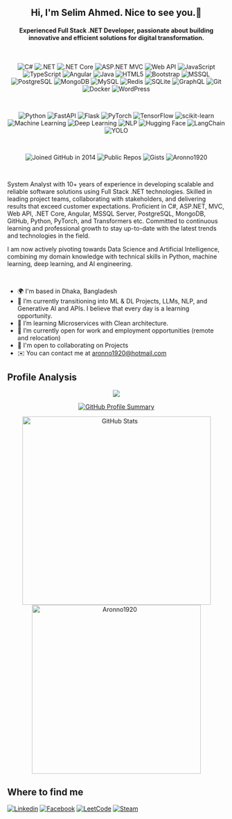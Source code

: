 <h2 align="center">Hi, I'm Selim Ahmed. Nice to see you.👋</h2>
<h4 align="center">Experienced Full Stack .NET Developer, passionate about building innovative and efficient solutions for digital transformation.</h4>
<br />
<div align="center">

![C#](https://custom-icon-badges.demolab.com/badge/C%23-%23239120.svg?logo=cshrp&logoColor=white)
![.NET](https://img.shields.io/badge/.NET-512BD4?logoColor=white)
![.NET Core](https://img.shields.io/badge/.NET%20Core-512BD4?logoColor=white)
![ASP.NET MVC](https://img.shields.io/badge/ASP.NET%20MVC-5C2D91?logoColor=white)
![Web API](https://img.shields.io/badge/Web%20API-API-25A163?logo=api&logoColor=white)
![JavaScript](https://img.shields.io/badge/JavaScript-F7DF1E?logo=javascript&logoColor=white)
![TypeScript](https://img.shields.io/badge/TypeScript-3178C6?logo=typescript&logoColor=white)
![Angular](https://img.shields.io/badge/Angular-red?logo=angular)
![Java](https://img.shields.io/badge/Java-007396?logo=openjdk&logoColor=white&logoColor=white)
![HTML5](https://img.shields.io/badge/HTML5-E34F26?logo=html5&logoColor=white)
![Bootstrap](https://img.shields.io/badge/Bootstrap-7952B3?logo=bootstrap&logoColor=white)
![MSSQL](https://img.shields.io/badge/Microsoft%20SQL%20Server-CC2927?logo=microsoftsqlserver&logoColor=white)
![PostgreSQL](https://img.shields.io/badge/PostgreSQL-4169E1?logo=postgresql&logoColor=white)
![MongoDB](https://img.shields.io/badge/MongoDB-47A248?logo=mongodb&logoColor=white)
![MySQL](https://img.shields.io/badge/MySQL-4479A1?logo=mysql&logoColor=white)
![Redis](https://img.shields.io/badge/Redis-DC382D?logo=redis&logoColor=white)
![SQLite](https://img.shields.io/badge/SQLite-%2307405e.svg?logo=sqlite&logoColor=white)
![GraphQL](https://img.shields.io/badge/GraphQL-E10098?logo=graphql&logoColor=white)
![Git](https://img.shields.io/badge/Git-F05032?logo=git&logoColor=white)
![Docker](https://img.shields.io/badge/Docker-2496ED?logo=docker&logoColor=white)
![WordPress](https://img.shields.io/badge/WordPress-21759B?logo=wordpress&logoColor=white)
</div>
<br />

<div align="center">
  
  ![Python](https://img.shields.io/badge/Python-3776AB?logo=python&logoColor=white)
  ![FastAPI](https://img.shields.io/badge/FastAPI-009688?logo=fastapi&logoColor=white)
  ![Flask](https://img.shields.io/badge/Flask-000000?logo=flask&logoColor=white)
  ![PyTorch](https://img.shields.io/badge/PyTorch-EE4C2C?logo=pytorch&logoColor=white)
  ![TensorFlow](https://img.shields.io/badge/TensorFlow-FF6F00?logo=tensorflow&logoColor=white)
  ![scikit-learn](https://img.shields.io/badge/scikit--learn-F7931E?logo=scikitlearn&logoColor=white)
  ![Machine Learning](https://img.shields.io/badge/Machine%20Learning-102230?logo=apachespark&logoColor=white)
  ![Deep Learning](https://img.shields.io/badge/Deep%20Learning-FF6F61?logo=deepnote&logoColor=white)
  ![NLP](https://img.shields.io/badge/NLP-FF6F00?logo=natural-language-processing&logoColor=white)
  ![Hugging Face](https://img.shields.io/badge/Hugging%20Face-FF6C44?logo=huggingface&logoColor=white)
  ![LangChain](https://img.shields.io/badge/LangChain-1E40AF?logo=langchain&logoColor=white)
  ![YOLO](https://img.shields.io/badge/YOLO-00FFFF?logo=yolo&logoColor=black)
</div>
<br />

<div align="center">
  
  ![Joined GitHub in 2014](https://img.shields.io/badge/Joined-2014-blue)
  ![Public Repos](https://img.shields.io/badge/Public%20Repos-20-blue)
  ![Gists](https://img.shields.io/badge/Gists-4-lightgrey)
  <img src="https://komarev.com/ghpvc/?username=Aronno1920&label=Profile%20views&color=brightgreen&style=flat" alt="Aronno1920" />
</div>

<br />
<p>System Analyst with 10+ years of experience in developing scalable and reliable software solutions using Full Stack .NET technologies. Skilled in leading project teams, collaborating with stakeholders, and delivering results that exceed customer expectations. Proficient in C#, ASP.NET, MVC, Web API, .NET Core, Angular, MSSQL Server, PostgreSQL, MongoDB, GitHub, Python, PyTorch, and Transformers etc. Committed to continuous learning and professional growth to stay up-to-date with the latest trends and technologies in the field.</p>

<p>I am now actively pivoting towards Data Science and Artificial Intelligence, combining my domain knowledge with technical skills in Python, machine learning, deep learning, and AI engineering.</p>
<br />
<ul>
  <li>
    🌍 I'm based in Dhaka, Bangladesh
  </li>
    <li>
    🌱 I’m currently transitioning into ML & DL Projects, LLMs, NLP, and Generative AI and APIs. I believe that every day is a learning opportunity.
  </li>
  <li>
    🌱 I’m learning Microservices with Clean architecture. 
  </li>
  <li>
    👯 I’m currently open for work and employment opportunities (remote and relocation)
  </li>
  <li>
    🤝 I'm open to collaborating on Projects
  </li>
  <li>
    ✉️ You can contact me at <a href="mailto:aronno1920@hotmail.com">aronno1920@hotmail.com</a>
  </li>
</ul>

<h2>Profile Analysis</h2>
<p align="center">
      <a href="https://github.com/Aronno1920">
        <img src="https://github-readme-stats.vercel.app/api/top-langs/?username=Aronno1920&count_private=true&show_icons=true&include_all_commits=true&layout=compact&hide_border=true&langs_count=10&hide_title=true&theme=dark"/>
    </a>
</p>
<p align="center">
  <a href="https://github.com/Aronno1920">
    <img src="https://github-profile-summary-cards.vercel.app/api/cards/profile-details?username=Aronno1920&theme=dark&hide_border=true&hide_title=true" alt="GitHub Profile Summary">
  </a>
</p>
<p align="center">
  <a href="https://github.com/Aronno1920">
    <img width="435px" src="https://github-readme-stats.vercel.app/api?username=Aronno1920&show_icons=true&hide_border=true&hide_title=true&theme=dark" alt="GitHub Stats">
  </a>
  <a href="https://github.com/Aronno1920">
    <img width="390px" src="https://github-readme-streak-stats.herokuapp.com/?user=Aronno1920&hide_border=true&theme=dark" alt="Aronno1920" />
  </a>
</p>
<h2>Where to find me</h2>

[![Linkedin](https://img.shields.io/badge/LinkedIn-0077B5?style=flat-square&logo=linkedin&logoColor=white)](https://www.linkedin.com/in/Aronno1920/) 
[![Facebook](https://img.shields.io/badge/Facebook-1877F2?style=flat-square&logo=facebook&logoColor=white)](https://facebook.com/Aronno1920)
[![LeetCode](https://img.shields.io/badge/LeetCode-000000?logo=LeetCode&logoColor=#d16c06)](https://leetcode.com/u/Aronno1920)
[![Steam](https://img.shields.io/badge/Steam-%23000000.svg?logo=steam&logoColor=white)](https://steamcommunity.com/id/Aronno1920)

